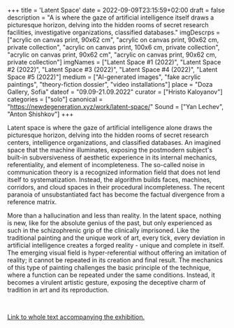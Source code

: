 +++
title = 'Latent Space'
date = 2022-09-09T23:15:59+02:00
draft = false
description = "A is where the gaze of artificial intelligence itself draws a picturesque horizon, delving into the hidden rooms of secret research facilities, investigative organizations, classified databases."
imgDescrps = ["acrylic on canvas print, 90x62 cm", "acrylic on canvas print, 90x62 cm, private collection", "acrylic on canvas print, 100x6 cm, private collection", "acrylic on canvas print, 90x62 cm", "acrylic on canvas print, 90x62 cm, private collection"]
imgNames = ["Latent Space #1 (2022)", "Latent Space #2 (2022)", "Latent Space #3 (2022)", "Latent Space #4 (2022)", "Latent Space #5 (2022)"]
medium = ["AI-generated images", "fake acrylic paintings", "theory-fiction dossier", "video installations"]
place = "Doza Gallery, Sofia"
dateof = "09.09-21.09.2022"
curator = ["Hristo Kaloyanov"]
categories = ["solo"]
canonical = "https://newdegeneration.xyz/work/latent-space/"
Sound = ["Yan Lechev", "Anton Shishkov"]
+++

Latent space is where the gaze of artificial intelligence alone draws the picturesque horizon, delving into the hidden rooms of secret research centers, intelligence organizations, and classified databases. An imagined space that the machine illuminates, exposing the postmodern subject's built-in subversiveness of aesthetic experience in its internal mechanics, referentiality, and element of incompleteness. The so-called noise in communication theory is a recognized information field that does not lend itself to systematization. Instead, the algorithm builds faces, machines, corridors, and cloud spaces in their procedural incompleteness. The recent paranoia of unsubstantiated fact has become the factual divergence from a reference matrix.

More than a hallucination and less than reality. In the latent space, nothing is new, like for the absolute genius of the past, but only experienced as such in the schizophrenic grip of the clinically imprisoned. Like the traditional painting and the unique work of art, every tick, every deviation in artificial intelligence creates a forged reality - unique and complete in itself. The emerging visual field is hyper-referential without offering an imitation of reality; it cannot be repeated in its creation and final result. The mechanics of this type of painting challenges the basic principle of the technique, where a function can be repeated under the same conditions. Instead, it becomes a virulent artistic gesture, exposing the deceptive charm of tradition in art and its reproduction.

<br>

[Link to whole text accompanying the exhibition.](https://blog.newdegeneration.xyz/latent-space)